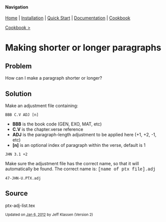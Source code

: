 #### Navigation

[Home](../../home/README.md)  | [Installation](../../installation/README.md) | [Quick Start](../../quick-start/README.md) | [Documentation](../../documentation/README.md) | [Cookbook ](../README.md) 

[Cookbook >](../README.md) 


# <span class="entry-title">Making shorter or longer paragraphs</span>



## <a name="TOC-Problem">Problem</a>

<a name="TOC-Problem">

How can I make a paragraph shorter or longer?

</a>

## <a name="TOC-Problem"></a><a name="TOC-Solution">Solution</a>

<a name="TOC-Solution">

Make an adjustment file containing:

`BBB C.V ADJ [n]`


*   **BBB** is the book code (GEN, EXO, MAT, etc)
*   **C.V** is the chapter.verse reference
*   **ADJ** is the paragraph-length adjustment to be applied here (+1, +2, -1, etc)
*   **[n]** is an optional index of paragraph within the verse, default is 1

`JHN 3.1 +2`


Make sure the adjustment file has the correct name, so that it will automatically be found. The correct name is: <font face="'courier new', monospace">[name of ptx file].adj</font>

`47-JHN-U.PTX.adj`


## <a name="TOC-Solution"></a><a name="TOC-Source">Source</a>



ptx-adj-list.tex



<small>Updated on <abbr class="updated" title="2012-01-06T15:44:07.190Z">Jan 6, 2012</abbr> by <span class="author"><span class="vcard">Jeff Klassen</span> </span>(Version <span class="sites:revision">2</span>)</small>  

